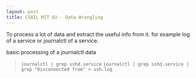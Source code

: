 ```yaml
---
layout: post
title: CSAIL MIT 03 - Data Wrangling
---
```


To process a lot of data and extract the useful info from it. for example log of a service or journalctl of a service.

basic processing of a journalctl data

> `journalctl | grep sshd.service`
> `journalctl | grep sshd.service | grep "Disconnected from" > ssh.log`

